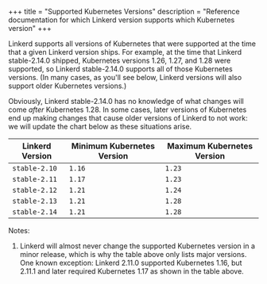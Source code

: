 +++
title = "Supported Kubernetes Versions"
description = "Reference documentation for which Linkerd version supports which Kubernetes version"
+++

Linkerd supports all versions of Kubernetes that were supported at the time
that a given Linkerd version ships. For example, at the time that Linkerd
stable-2.14.0 shipped, Kubernetes versions 1.26, 1.27, and 1.28 were
supported, so Linkerd stable-2.14.0 supports all of those Kubernetes versions.
(In many cases, as you'll see below, Linkerd versions will also support older
Kubernetes versions.)

Obviously, Linkerd stable-2.14.0 has no knowledge of what changes will come
_after_ Kubernetes 1.28. In some cases, later versions of Kubernetes end up
making changes that cause older versions of Linkerd to not work: we will
update the chart below as these situations arise.

| Linkerd Version | Minimum Kubernetes Version | Maximum Kubernetes Version |
|-----------------|----------------------------|----------------------------|
| `stable-2.10`   | `1.16`                     | `1.23`                     |
| `stable-2.11`   | `1.17`                     | `1.23`                     |
| `stable-2.12`   | `1.21`                     | `1.24`                     |
| `stable-2.13`   | `1.21`                     | `1.28`                     |
| `stable-2.14`   | `1.21`                     | `1.28`                     |

Notes:

1. Linkerd will almost never change the supported Kubernetes version in a
   minor release, which is why the table above only lists major versions. One
   known exception: Linkerd 2.11.0 supported Kubernetes 1.16, but 2.11.1 and
   later required Kubernetes 1.17 as shown in the table above.
